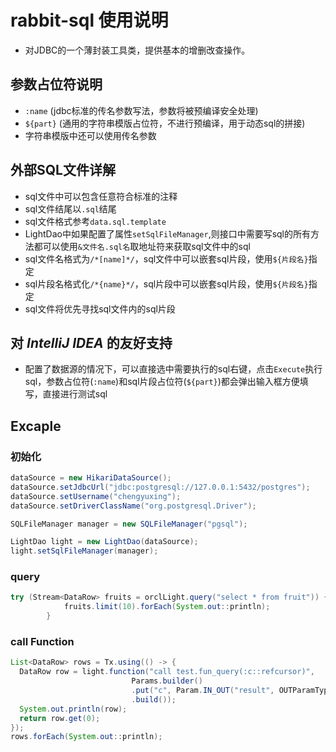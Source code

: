 # rabbit-sql 使用说明
- 对JDBC的一个薄封装工具类，提供基本的增删改查操作。
## 参数占位符说明
- `:name` (jdbc标准的传名参数写法，参数将被预编译安全处理)
- `${part}` (通用的字符串模版占位符，不进行预编译，用于动态sql的拼接)
- 字符串模版中还可以使用传名参数
## 外部SQL文件详解
- sql文件中可以包含任意符合标准的注释
- sql文件结尾以`.sql`结尾
- sql文件格式参考```data.sql.template```
- LightDao中如果配置了属性```setSqlFileManager```,则接口中需要写sql的所有方法都可以使用``&文件名.sql名``取地址符来获取sql文件中的sql
- sql文件名格式为``/*[name]*/``，sql文件中可以嵌套sql片段，使用`${片段名}`指定
- sql片段名格式化``/*{name}*/``，sql片段中可以嵌套sql片段，使用`${片段名}`指定
- sql文件将优先寻找sql文件内的sql片段
## 对 *IntelliJ IDEA* 的友好支持
- 配置了数据源的情况下，可以直接选中需要执行的sql右键，点击`Execute`执行sql，参数占位符(`:name`)和sql片段占位符(`${part}`)都会弹出输入框方便填写，直接进行测试sql

## Excaple

### 初始化

```java
dataSource = new HikariDataSource();
dataSource.setJdbcUrl("jdbc:postgresql://127.0.0.1:5432/postgres");
dataSource.setUsername("chengyuxing");
dataSource.setDriverClassName("org.postgresql.Driver");

SQLFileManager manager = new SQLFileManager("pgsql");

LightDao light = new LightDao(dataSource);
light.setSqlFileManager(manager);
```

### query

```java
try (Stream<DataRow> fruits = orclLight.query("select * from fruit")) {
            fruits.limit(10).forEach(System.out::println);
        }
```

### call Function

```java
List<DataRow> rows = Tx.using(() -> {
  DataRow row = light.function("call test.fun_query(:c::refcursor)",
                           Params.builder()
                           .put("c", Param.IN_OUT("result", OUTParamType.REF_CURSOR))
                           .build());
  System.out.println(row);
  return row.get(0);
});
rows.forEach(System.out::println);
```

